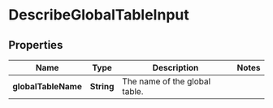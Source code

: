 

# DescribeGlobalTableInput


## Properties

| Name | Type | Description | Notes |
|------------ | ------------- | ------------- | -------------|
|**globalTableName** | **String** | The name of the global table. |  |



